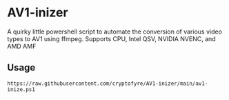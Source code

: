 # AV1-inizer
A quirky little powershell script to automate the conversion of various video types to AV1 using ffmpeg. Supports CPU, Intel QSV, NVIDIA NVENC, and AMD AMF

## Usage
`https://raw.githubusercontent.com/cryptofyre/AV1-inizer/main/av1-inize.ps1`
